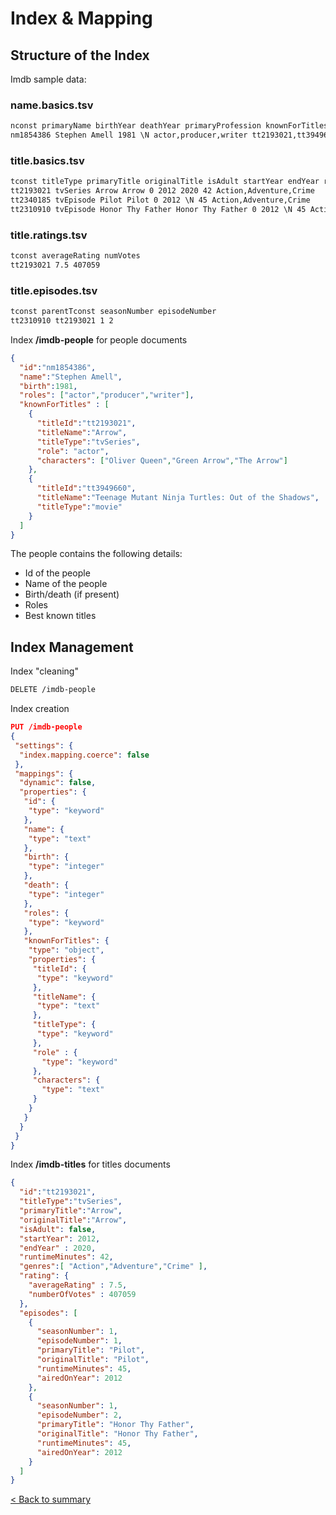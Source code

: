 # Index & Mapping

## Structure of the Index

Imdb sample data:

### name.basics.tsv

```txt
nconst primaryName birthYear deathYear primaryProfession knownForTitles
nm1854386 Stephen Amell 1981 \N actor,producer,writer tt2193021,tt3949660
```

### title.basics.tsv

```txt
tconst titleType primaryTitle originalTitle isAdult startYear endYear runtimeMinutes genres
tt2193021 tvSeries Arrow Arrow 0 2012 2020 42 Action,Adventure,Crime
tt2340185 tvEpisode Pilot Pilot 0 2012 \N 45 Action,Adventure,Crime
tt2310910 tvEpisode Honor Thy Father Honor Thy Father 0 2012 \N 45 Action,Adventure,Crime
```

### title.ratings.tsv

```txt
tconst averageRating numVotes
tt2193021 7.5 407059
```

### title.episodes.tsv

```txt
tconst parentTconst seasonNumber episodeNumber
tt2310910 tt2193021 1 2
```

Index __/imdb-people__ for people documents

```JSON
{
  "id":"nm1854386",
  "name":"Stephen Amell",
  "birth":1981,
  "roles": ["actor","producer","writer"],
  "knownForTitles" : [
    {
      "titleId":"tt2193021",
      "titleName":"Arrow",
      "titleType":"tvSeries",
      "role": "actor",
      "characters": ["Oliver Queen","Green Arrow","The Arrow"]
    },
    {
      "titleId":"tt3949660",
      "titleName":"Teenage Mutant Ninja Turtles: Out of the Shadows",
      "titleType":"movie"
    }
  ]  
}
```

The people contains the following details:

- Id of the people
- Name of the people
- Birth/death (if present)
- Roles
- Best known titles

## Index Management

Index "cleaning"

```REST
DELETE /imdb-people
```

Index creation

```JSON
PUT /imdb-people
{
 "settings": {
  "index.mapping.coerce": false
 },
 "mappings": {
  "dynamic": false,
  "properties": {
   "id": {
    "type": "keyword"
   },
   "name": {
    "type": "text"
   },
   "birth": {
    "type": "integer"
   },
   "death": {
    "type": "integer"
   },
   "roles": {
    "type": "keyword"
   },
   "knownForTitles": {
    "type": "object",
    "properties": {
     "titleId": {
      "type": "keyword"
     },
     "titleName": {
      "type": "text"
     },
     "titleType": {
      "type": "keyword"
     },
     "role" : {
       "type": "keyword"
     },
     "characters": {
       "type": "text"
     }
    }
   }
  }
 }
}
```

Index __/imdb-titles__ for titles documents

```JSON
{
  "id":"tt2193021",
  "titleType":"tvSeries",
  "primaryTitle":"Arrow",
  "originalTitle":"Arrow",
  "isAdult": false,
  "startYear": 2012,
  "endYear" : 2020,
  "runtimeMinutes": 42,
  "genres":[ "Action","Adventure","Crime" ],
  "rating": {
    "averageRating" : 7.5,
    "numberOfVotes" : 407059
  },
  "episodes": [
    {
      "seasonNumber": 1,
      "episodeNumber": 1,
      "primaryTitle": "Pilot",
      "originalTitle": "Pilot",
      "runtimeMinutes": 45,
      "airedOnYear": 2012
    },
    {
      "seasonNumber": 1,
      "episodeNumber": 2,
      "primaryTitle": "Honor Thy Father",
      "originalTitle": "Honor Thy Father",
      "runtimeMinutes": 45,
      "airedOnYear": 2012
    }
  ]
}
```

[&lt; Back to summary](IMDB_Sample.md)
